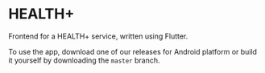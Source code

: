 # HEALTH+

Frontend for a HEALTH+ service, written using Flutter.

To use the app, download one of our releases for Android platform or build it yourself by downloading the `master` branch.

